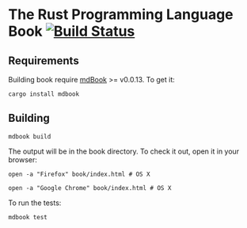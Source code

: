 # The Rust Programming Language Book [![Build Status](https://travis-ci.org/rust-vietnam/rust-programming-language-book.svg?branch=master)](https://travis-ci.org/rust-vietnam/rust-programming-language-book)

## Requirements

Building book require [mdBook](https://github.com/azerupi/mdBook) >= v0.0.13. To
get it:

```
cargo install mdbook
```

## Building

```
mdbook build
```

The output will be in the book directory. To check it out, open it in your
browser:

```
open -a "Firefox" book/index.html # OS X
```

```
open -a "Google Chrome" book/index.html # OS X
```

To run the tests:

```
mdbook test
```
